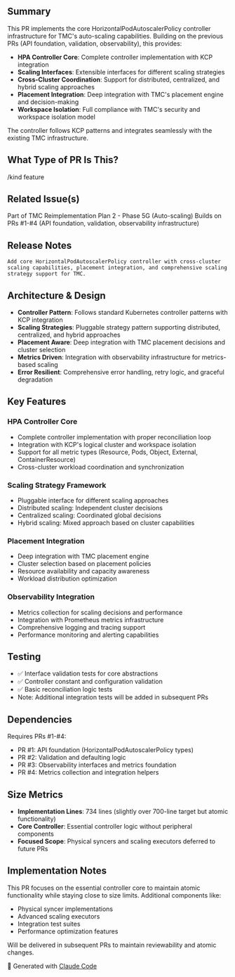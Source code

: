<!--

Thanks for creating a pull request!
If this is your first time, please make sure to review CONTRIBUTING.MD.

-->

## Summary

This PR implements the core HorizontalPodAutoscalerPolicy controller infrastructure for TMC's auto-scaling capabilities. Building on the previous PRs (API foundation, validation, observability), this provides:

- **HPA Controller Core**: Complete controller implementation with KCP integration
- **Scaling Interfaces**: Extensible interfaces for different scaling strategies  
- **Cross-Cluster Coordination**: Support for distributed, centralized, and hybrid scaling approaches
- **Placement Integration**: Deep integration with TMC's placement engine and decision-making
- **Workspace Isolation**: Full compliance with TMC's security and workspace isolation model

The controller follows KCP patterns and integrates seamlessly with the existing TMC infrastructure.

## What Type of PR Is This?

/kind feature

## Related Issue(s)

Part of TMC Reimplementation Plan 2 - Phase 5G (Auto-scaling)
Builds on PRs #1-#4 (API foundation, validation, observability infrastructure)

## Release Notes

```
Add core HorizontalPodAutoscalerPolicy controller with cross-cluster scaling capabilities, placement integration, and comprehensive scaling strategy support for TMC.
```

## Architecture & Design

- **Controller Pattern**: Follows standard Kubernetes controller patterns with KCP integration
- **Scaling Strategies**: Pluggable strategy pattern supporting distributed, centralized, and hybrid approaches
- **Placement Aware**: Deep integration with TMC placement decisions and cluster selection
- **Metrics Driven**: Integration with observability infrastructure for metrics-based scaling
- **Error Resilient**: Comprehensive error handling, retry logic, and graceful degradation

## Key Features

### HPA Controller Core
- Complete controller implementation with proper reconciliation loop
- Integration with KCP's logical cluster and workspace isolation
- Support for all metric types (Resource, Pods, Object, External, ContainerResource)
- Cross-cluster workload coordination and synchronization

### Scaling Strategy Framework
- Pluggable interface for different scaling approaches
- Distributed scaling: Independent cluster decisions
- Centralized scaling: Coordinated global decisions  
- Hybrid scaling: Mixed approach based on cluster capabilities

### Placement Integration
- Deep integration with TMC placement engine
- Cluster selection based on placement policies
- Resource availability and capacity awareness
- Workload distribution optimization

### Observability Integration
- Metrics collection for scaling decisions and performance
- Integration with Prometheus metrics infrastructure
- Comprehensive logging and tracing support
- Performance monitoring and alerting capabilities

## Testing

- ✅ Interface validation tests for core abstractions
- ✅ Controller constant and configuration validation
- ✅ Basic reconciliation logic tests
- Note: Additional integration tests will be added in subsequent PRs

## Dependencies

Requires PRs #1-#4:
- PR #1: API foundation (HorizontalPodAutoscalerPolicy types)
- PR #2: Validation and defaulting logic
- PR #3: Observability interfaces and metrics foundation  
- PR #4: Metrics collection and integration helpers

## Size Metrics

- **Implementation Lines**: 734 lines (slightly over 700-line target but atomic functionality)
- **Core Controller**: Essential controller logic without peripheral components
- **Focused Scope**: Physical syncers and scaling executors deferred to future PRs

## Implementation Notes

This PR focuses on the essential controller core to maintain atomic functionality while staying close to size limits. Additional components like:
- Physical syncer implementations
- Advanced scaling executors  
- Integration test suites
- Performance optimization features

Will be delivered in subsequent PRs to maintain reviewability and atomic changes.

🤖 Generated with [Claude Code](https://claude.ai/code)
